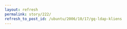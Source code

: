 ```yaml
---
layout: refresh
permalink: story/222/
refresh_to_post_id: /ubuntu/2006/10/17/gq-ldap-kliens
---
```

